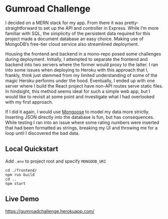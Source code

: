 # Gumroad Challenge

I decided on a MERN stack for my app. From there it was pretty-straightforward to set up the API and controller in Express. While I’m more familiar with SQL, the simplicity of the persistent data required for this project made a document database an easy choice. Making use of MongoDB’s free-tier cloud service also streamlined deployment.

Housing the frontend and backend in a mono-repo posed some challenges during deployment. Initially, I attempted to separate the frontend and backend into two servers where the former would proxy to the latter. I ran into some issues when deploying to Heroku with this approach that I, frankly, think just stemmed from my limited understanding of some of the magic Heroku performs under the hood. Eventually, I ended up with one server where I build the React project have non-API routes serve static files. In hindsight, this method seems ideal for such a simple web app, but I would like to revisit at some point and investigate what I had overlooked with my first approach.

If I did it again, I would use [Mongoose](https://mongoosejs.com/) to model my data more strictly. Inserting JSON directly into the database is fun, but has consequences. While testing I ran into an issue where some rating numbers were inserted that had been formatted as strings, breaking my UI and throwing me for a loop until I discovered the bad data.

## Local Quickstart
  Add `.env` to project root and specify `MONGODB_URI`
   ```
   cd ./frontend/
   npm run build
   cd ..
   npm start
   ```
  
## Live Demo
https://gumroadchallenge.herokuapp.com/
